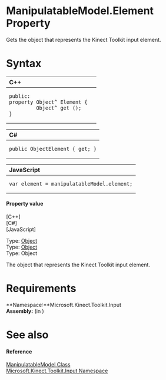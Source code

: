 ManipulatableModel.Element Property  
===================================  

Gets the object that represents the Kinect Toolkit input element. <span id="syntaxSection"></span>

Syntax  
======  

<table>
<colgroup>
<col width="100%" />
</colgroup>
<thead>
<tr class="header">
<th align="left">C++</th>
</tr>
</thead>
<tbody>
<tr class="odd">
<td align="left"><pre><code>public:  
property Object^ Element {  
         Object^ get ();  
}</code></pre></td>
</tr>
</tbody>
</table>

<table>
<colgroup>
<col width="100%" />
</colgroup>
<thead>
<tr class="header">
<th align="left">C#</th>
</tr>
</thead>
<tbody>
<tr class="odd">
<td align="left"><pre><code>public ObjectElement { get; }</code></pre></td>
</tr>
</tbody>
</table>

<table>
<colgroup>
<col width="100%" />
</colgroup>
<thead>
<tr class="header">
<th align="left">JavaScript</th>
</tr>
</thead>
<tbody>
<tr class="odd">
<td align="left"><pre><code>var element = manipulatableModel.element;</code></pre></td>
</tr>
</tbody>
</table>

<span id="ID4ER"></span>
#### Property value  

[C++]   
 [C\#]   
 [JavaScript]   

Type: [Object](http://msdn.microsoft.com/en-us/library/hh748265.aspx)  
Type: [Object](http://msdn.microsoft.com/en-us/library/system.object.aspx)  
Type: Object  

The object that represents the Kinect Toolkit input element.  

<span id="requirements"></span>

Requirements  
============  

**Namespace:**Microsoft.Kinect.Toolkit.Input  
**Assembly:** (in )  

<span id="ID4E3"></span>

See also  
========  

<span id="ID4E5"></span>
#### Reference  

[ManipulatableModel Class](../../ManipulatableModel_Class.md)  
 [Microsoft.Kinect.Toolkit.Input Namespace](../../../Kinect.Toolkit.Input.md)  



<!--Please do not edit the data in the comment block below.-->
<!--
TOCTitle : Element Property
RLTitle : ManipulatableModel.Element Property
KeywordK : Element property
KeywordK : ManipulatableModel.Element property
KeywordF : Microsoft.Kinect.Toolkit.Input.ManipulatableModel.Element
KeywordF : ManipulatableModel.Element
KeywordF : Element
KeywordF : Microsoft.Kinect.Toolkit.Input.ManipulatableModel.Element
KeywordA : P:Microsoft.Kinect.Toolkit.Input.ManipulatableModel.Element
AssetID : P:Microsoft.Kinect.Toolkit.Input.ManipulatableModel.Element
Locale : en-us
CommunityContent : 1
APIType : Managed
APILocation : 
APIName : Microsoft.Kinect.Toolkit.Input.ManipulatableModel.Element
TargetOS : Windows
TopicType : kbSyntax
DevLang : VB
DevLang : CSharp
DevLang : JavaScript
DevLang : C++
DocSet : K4Wv2
ProjType : K4Wv2Proj
Technology : Kinect for Windows
Product : Kinect for Windows SDK v2
productversion : 20
-->
